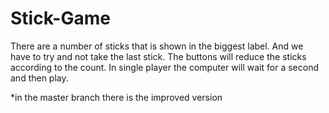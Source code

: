 # Stick-Game
There are a number of sticks that is shown in the biggest label. And we have to try and not take the last stick. The buttons will reduce the sticks according to the count. In single player the computer will wait for a second and then play.


*in the master branch there is the improved version
